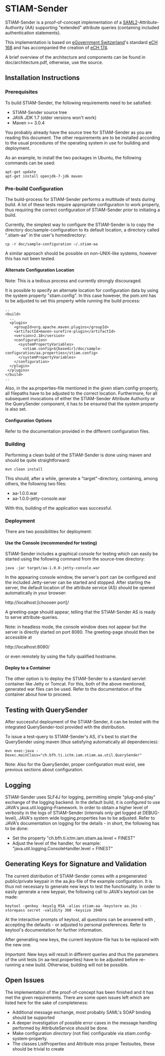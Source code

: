 STIAM-Sender
============

STIAM-Sender is a proof-of-concept implementation of a [SAML2](https://www.oasis-open.org/committees/tc_home.php?wg_abbrev=security)-Attribute-Authority (AA)
supporting "extended" attribute queries (containing included authentication 
statements).

This implementation is based on [eGovernment Switzerland](http://www.ech.ch)'s 
standard [eCH 168](http://www.ech.ch/vechweb/page?p=dossier&documentNumber=eCH-0168)
and has accompanied the creation of
[eCH 174](http://www.ech.ch/vechweb/page?p=dossier&documentNumber=eCH-0174).

A brief overview of the architecture and components can be found in 
doc/architecture.pdf, otherwise, use the source.

Installation Instructions
-------------------------

### Prerequisites
To build STIAM-Sender, the following requirements need to be satisfied:

* STIAM-Sender source tree
* JAVA JDK 1.7 (older versions won't work)
* Maven >= 3.0.4

You probably already have the source tree for STIAM-Sender as you are reading 
this document. The other requirements are to be installed according to the usual 
procedures of the operating system in use for building and deployment. 

As an example, to install the two packages in Ubuntu, the following commands 
can be used:

    apt-get update 
    apt-get install openjdk-7-jdk maven

### Pre-build Configuration
The build-process for STIAM-Sender performs a multitude of tests during build.
A lot of these tests require appropriate configuration to work properly, thus
requiring the correct configuration of STIAM-Sender *prior* to initiating 
a build.

Currently, the simplest way to configure the STIAM-Sender is to copy the 
directory doc/sample-configuration to its default location, a directory called 
".stiam-aa" in the user's homedirectory:

    cp -r doc/sample-configuration ~/.stiam-aa

A similar approach should be possible on non-UNIX-like systems, however this has 
not been tested.

#### Alternate Configuration Location
Note: This is a tedious process and currently strongly discouraged.

It is possible to specify an alternate location for configuration data by using
the system property "stiam.config". In this case however, the pom.xml has to be 
adjusted to set this property while running the build process:

    ..
    <build>
      ..
      <plugin>
        <groupId>org.apache.maven.plugins</groupId>
        <artifactId>maven-surefire-plugin</artifactId>
        <version>2.18</version>
        <configuration>
          <systemPropertyVariables>
            <stiam.config>${basedir}/doc/sample-configuration/aa.properties</stiam.config>
          </systemPropertyVariables>
        </configuration>
      </plugin>
     </plugins>
    </build>
    ..

Also, in the aa.properties-file mentioned in the given stiam.config-property, 
all filepaths have to be adjusted to the correct location. Furthermore, for all 
subsequent invocations of either the STIAM-Sender Attribute Authority or the 
QuerySender component, it has to be ensured that the system property is 
also set.

#### Configuration Options
Refer to the documentation provided in the different configuration files.

### Building
Performing a clean build of the STIAM-Sender is done using maven and should be
quite straightforward:

    mvn clean install

This should, after a while, generate a "target"-directory, containing, among 
others, the following two files:

* aa-1.0.0.war
* aa-1.0.0-jetty-console.war

With this, building of the application was successful.

### Deployment
There are two possibilities for deployment:

#### Use the Console (recommended for testing)
STIAM-Sender includes a graphical console for testing which can easily be 
started using the following command from the source-tree directory:

    java -jar target/aa-1.0.0-jetty-console.war

In the appearing console window, the server's port can be configured and the 
included Jetty-server can be started and stopped. After starting the server,
the default location of the attribute service (AS) should be opened 
automatically in your browser:

 http://localhost:[choosen port]/

A greeting-page should appear, telling that the STIAM-Sender AS is ready to
serve attribute-queries.

Note: in headless mode, the console window does not appear but the server is 
directly started on port 8080. The greeting-page should then be accessible at

 http://localhost:8080/

or even remotely by using the fully qualified hostname.

#### Deploy to a Container
The other option is to deploy the STIAM-Sender to a standard servlet container
like Jetty or Tomcat. For this, both of the above mentioned, generated war files
can be used. Refer to the documentation of the container about how to proceed.

Testing with QuerySender
------------------------
After successful deployment of the STIAM-Sender, it can be tested with the 
integrated QuerySender-tool provided with the distribution.

To issue a test-query to STIAM-Sender's AS, it's best to start the QuerySender
using maven (thus satisfying automatically all dependencies):

    mvn exec:java -Dexec.mainClass="ch.bfh.ti.ictm.iam.stiam.aa.util.QuerySender"

Note: Also for the QuerySender, proper configuration must exist, see previous
sections about configuration.

Logging
-------
STIAM-Sender uses SLF4J for logging, permitting simple "plug-and-play" exchange
of the logging backend. In the default build, it is configured to use JAVA's
java.util.logging-Framework. In order to obtain a higher level of verbosity
in the logs of STIAM-Sender (internals only get logged at DEBUG-level), JAVA's
system wide logging.properties has to be adjusted. Refer to JAVA's documentation
on logging for the details - in short, the following has to be done:

* Set the property "ch.bfh.ti.ictm.iam.stiam.aa.level = FINEST"
* Adjust the level of the handler, for example: 
  "java.util.logging.ConsoleHandler.level = FINEST"

Generating Keys for Signature and Validation
--------------------------------------------
The current distribution of STIAM-Sender comes with a pregenerated 
public/private keypair in the aa.jks-file of the example configuration.
It is thus not necessary to generate new keys to test the functionality. 
In order to easily generate a new keypair, the following call to JAVA's keytool
can be made:

    keytool -genkey -keyalg RSA -alias stiam-aa -keystore aa.jks -storepass secret -validity 360 -keysize 2048

At the interactive prompts of keytool, all questions can be answered with 
<return>, accepting the defaults - or adjusted to personal preferences. Refer to
keytool's documentation for further information.

After generating new keys, the current keystore-file has to be replaced with the 
new one. 

*Important:* New keys will result in different queries and thus the parameters
of the unit tests (in aa-test.properties) have to be adjusted before re-running 
a new build. Otherwise, building will not be possible. 

Open Issues
-----------
The implementation of the proof-of-concept has been finished and it has met the
given requirements. There are some open issues left which are listed here for 
the sake of completeness:

* Additional message exchange, most probably SAML's SOAP binding should be 
  supported
* A deeper investigation of possible error cases in the message handling 
  performed by AttributeService should be done.
* Make configuration _directory_ (not file) configurable via 
  stiam.config-system-property.
* The classes ListProperties and Attribute miss proper Testsuites, these should
  be trivial to create
